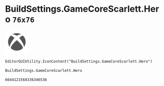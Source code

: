 # BuildSettings.GameCoreScarlett.Hero `76x76`
<img src="/img/BuildSettings.GameCoreScarlett.Hero.png" width=76 height=76>

``` CSharp
EditorGUIUtility.IconContent("BuildSettings.GameCoreScarlett.Hero")
```
```
BuildSettings.GameCoreScarlett.Hero
```
```
6644121568336346536
```
